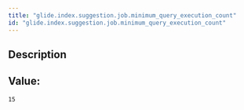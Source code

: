 ```yaml
---
title: "glide.index.suggestion.job.minimum_query_execution_count"
id: "glide.index.suggestion.job.minimum_query_execution_count"
---
```

## Description



## Value: 
```
15
```